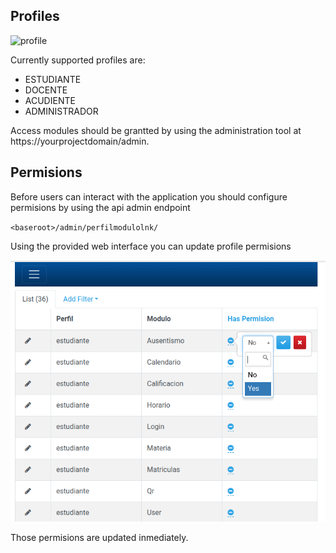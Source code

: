 ## Profiles

![profile](https://cdn4.iconfinder.com/data/icons/vectory-office/40/profile-128.png)

Currently supported profiles are:

- ESTUDIANTE
- DOCENTE
- ACUDIENTE
- ADMINISTRADOR

Access modules should be grantted by using the administration tool at
https://yourprojectdomain/admin.

## Permisions

Before users can interact with the application you should configure permisions
by using the api admin endpoint

`<baseroot>/admin/perfilmodulolnk/`

Using the provided web interface you can update profile permisions

![permisions](./img/image.png)

Those permisions are updated inmediately.
